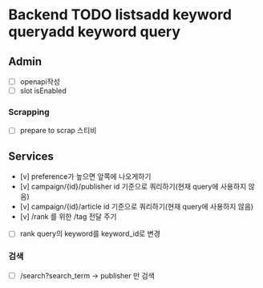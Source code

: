 # Backend TODO listsadd keyword queryadd keyword query

## Admin
- [ ] openapi작성
- [ ] slot isEnabled

### Scrapping

- [ ] prepare to scrap 스티비 

## Services

- [v] preference가 높으면 앞쪽에 나오게하기
- [v] campaign/{id}/publisher id 기준으로 쿼리하기(현재 query에 사용하지 않음)
- [v] campaign/{id}/article id 기준으로 쿼리하기(현재 query에 사용하지 않음)
- [v] /rank 를 위한 /tag 전달 주기
- [ ] rank query의 keyword를 keyword_id로 변경

### 검색
- [ ] /search?search_term
-> publisher  만 검색

